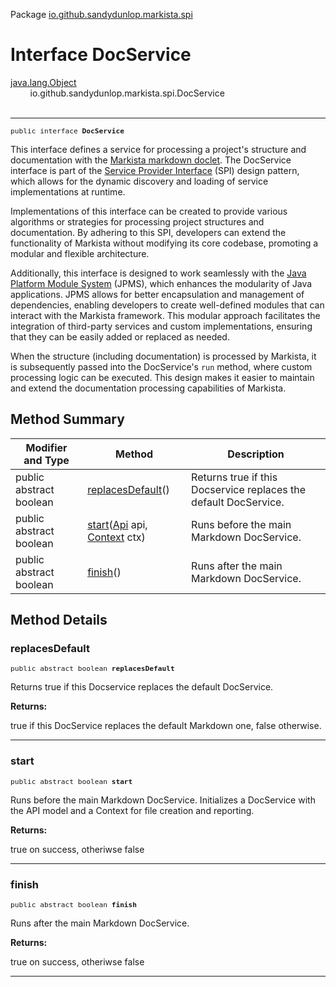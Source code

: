 Package [io.github.sandydunlop.markista.spi](index.md)

# Interface DocService
[java.lang.Object](https://docs.oracle.com/en/java/javase/24/docs/api/java.base/java/lang/Object.html)<br/>
        io.github.sandydunlop.markista.spi.DocService<br/>
<br/>

----

<span style="font-family: monospace; font-size: 80%;">public interface __DocService__</span>

This interface defines a service for processing a project's structure
and documentation with the 
[Markista markdown doclet](https://sandydunlop.github.io/markista/). 
The DocService interface is part of the
[Service Provider Interface](https://docs.oracle.com/javase/tutorial/sound/SPI-intro.html)
(SPI) design pattern, which allows
for the dynamic discovery and loading of service implementations at runtime.

Implementations of this interface can be created to provide various
algorithms or strategies for processing project structures and documentation.
By adhering to this SPI, developers can extend the functionality of Markista
without modifying its core codebase, promoting a modular and flexible architecture.

Additionally, this interface is designed to work seamlessly with the
[Java Platform Module System](https://openjdk.org/jeps/261) (JPMS), which 
enhances the modularity of Java
applications. JPMS allows for better encapsulation and management of dependencies,
enabling developers to create well-defined modules that can interact with
the Markista framework. This modular approach facilitates the integration of
third-party services and custom implementations, ensuring that they can be
easily added or replaced as needed.

When the structure (including documentation) is processed by Markista,
it is subsequently passed into the DocService's `run` method, where
custom processing logic can be executed. This design makes it easier to 
maintain and extend the documentation processing capabilities of Markista.


## Method Summary

| Modifier and Type       | Method                                                                         | Description                                                      |
|-------------------------|--------------------------------------------------------------------------------|------------------------------------------------------------------|
| public abstract boolean | [replacesDefault](#replacesdefault)()                                          | Returns true if this Docservice replaces the default DocService. |
| public abstract boolean | [start](#start)([Api](../model/Api.md) api, [Context](../core/Context.md) ctx) | Runs before the main Markdown DocService.                        |
| public abstract boolean | [finish](#finish)()                                                            | Runs after the main Markdown DocService.                         |

## Method Details

### replacesDefault

<span style="font-family: monospace; font-size: 80%;">public abstract boolean __replacesDefault__</span>

Returns true if this Docservice replaces the default DocService.

**Returns:**

true if this DocService replaces the default Markdown one, false otherwise.


---

### start

<span style="font-family: monospace; font-size: 80%;">public abstract boolean __start__</span>

Runs before the main Markdown DocService.
Initializes a DocService with the API model and a Context for file creation and reporting.

**Returns:**

true on success, otheriwse false


---

### finish

<span style="font-family: monospace; font-size: 80%;">public abstract boolean __finish__</span>

Runs after the main Markdown DocService.

**Returns:**

true on success, otheriwse false


---

